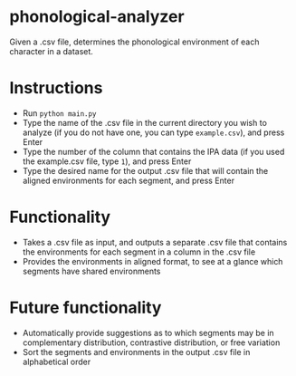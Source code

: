 # phonological-analyzer
Given a .csv file, determines the phonological environment of each character in a dataset.

# Instructions
- Run `python main.py`
- Type the name of the .csv file in the current directory you wish to analyze (if you do not have one, you can type `example.csv`), and press Enter
- Type the number of the column that contains the IPA data (if you used the example.csv file, type `1`), and press Enter
- Type the desired name for the output .csv file that will contain the aligned environments for each segment, and press Enter

# Functionality
- Takes a .csv file as input, and outputs a separate .csv file that contains the environments for each segment in a column in the .csv file
- Provides the environments in aligned format, to see at a glance which segments have shared environments

# Future functionality
- Automatically provide suggestions as to which segments may be in complementary distribution, contrastive distribution, or free variation
- Sort the segments and environments in the output .csv file in alphabetical order
